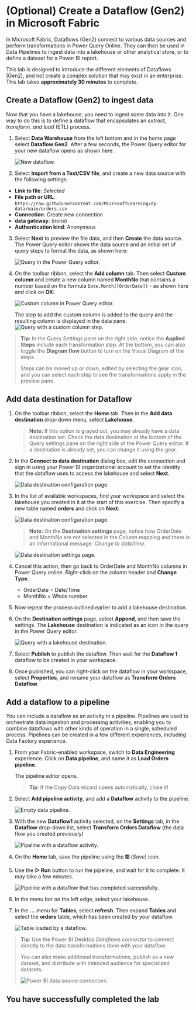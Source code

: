 # (Optional) Create a Dataflow (Gen2) in Microsoft Fabric

In Microsoft Fabric, Dataflows (Gen2) connect to various data sources and perform transformations in Power Query Online. They can then be used in Data Pipelines to ingest data into a lakehouse or other analytical store, or to define a dataset for a Power BI report.

This lab is designed to introduce the different elements of Dataflows (Gen2), and not create a complex solution that may exist in an enterprise. This lab takes **approximately 30 minutes** to complete.

## Create a Dataflow (Gen2) to ingest data

Now that you have a lakehouse, you need to ingest some data into it. One way to do this is to define a dataflow that encapsulates an *extract, transform, and load* (ETL) process.

1. Select **Data Warehouse** from the left bottom and in the home page  select **Dataflow Gen2**. After a few seconds, the Power Query editor for your new dataflow opens as shown here.

   ![New dataflow.](./Images/new-dataflow1.png)

2. Select **Import from a Text/CSV file**, and create a new data source with the following settings:
 - **Link to file**: *Selected*
 - **File path or URL**: `https://raw.githubusercontent.com/MicrosoftLearning/dp-data/main/orders.csv`
 - **Connection**: Create new connection
 - **data gateway**: (none)
 - **Authentication kind**: Anonymous

3. Select **Next** to preview the file data, and then **Create** the data source. The Power Query editor shows the data source and an initial set of query steps to format the data, as shown here:

   ![Query in the Power Query editor.](./Images/power-query1.png)

4. On the toolbar ribbon, select the **Add column** tab. Then select **Custom column** and create a new column named **MonthNo** that contains a number based on the formula `Date.Month([OrderDate])` - as shown here and click on **OK**:

    ![Custom column in Power Query editor.](./Images/custom-column1.png)

     The step to add the custom column is added to the query and the resulting column is displayed in the data pane:
     ![Query with a custom column step.](./Images/custom-column-added1.png)

> **Tip:** In the Query Settings pane on the right side, notice the **Applied Steps** include each transformation step. At the bottom, you can also toggle the **Diagram flow** button to turn on the Visual Diagram of the steps.
>
> Steps can be moved up or down, edited by selecting the gear icon, and you can select each step to see the transformations apply in the preview pane.

## Add data destination for Dataflow

1. On the toolbar ribbon, select the **Home** tab. Then in the **Add data destination** drop-down menu, select **Lakehouse**.

   > **Note:** If this option is grayed out, you may already have a data destination set. Check the data destination at the bottom of the Query settings pane on the right side of the Power Query editor. If a destination is already set, you can change it using the gear.

1. In the **Connect to data destination** dialog box, edit the connection and sign in using your Power BI organizational account to set the identity that the dataflow uses to access the lakehouse and select **Next**.

    ![Data destination configuration page.](./Images/lakehuse_31-1.png)

1. In the list of available workspaces, find your workspace and select the lakehouse you created in it at the start of this exercise. Then specify a new table named **orders** and click on **Next**:

    ![Data destination configuration page.](./Images/data-destination-target1.png)

      >**Note:** On the **Destination settings** page, notice how OrderDate and MonthNo are not selected in the Column mapping and there is an informational message: *Change to date/time*.

      ![Data destination settings page.](./Images/destination-settings123.png)

1. Cancel this action, then go back to OrderDate and MonthNo columns in Power Query online. Right-click on the column header and **Change Type**.

    - OrderDate = Date/Time
    - MonthNo = Whole number

1. Now repeat the process outlined earlier to add a lakehouse destination.

1. On the **Destination settings** page, select **Append**, and then save the settings.  The **Lakehouse** destination is indicated as an icon in the query in the Power Query editor.

    ![Query with a lakehouse destination.](./Images/lakehouse-destination1.png)

1. Select **Publish** to publish the dataflow. Then wait for the **Dataflow 1** dataflow to be created in your workspace.

1. Once published, you can right-click on the dataflow in your workspace, select **Properties**, and rename your dataflow as **Transform Orders Dataflow**.

## Add a dataflow to a pipeline

You can include a dataflow as an activity in a pipeline. Pipelines are used to orchestrate data ingestion and processing activities, enabling you to combine dataflows with other kinds of operation in a single, scheduled process. Pipelines can be created in a few different experiences, including Data Factory experience.

1. From your Fabric-enabled workspace, switch to **Data Engineering** experience. Click on **Data pipeline**, and name it as **Load Orders pipeline**.

   The pipeline editor opens.

   > **Tip**: If the Copy Data wizard opens automatically, close it!

2. Select **Add pipeline activity**, and add a **Dataflow** activity to the pipeline.

   ![Empty data pipeline.](./Images/new-pipeline1.png)

3. With the new **Dataflow1** activity selected, on the **Settings** tab, in the **Dataflow** drop-down list, select **Transform Orders Dataflow** (the data flow you created previously)

    ![Pipeline with a dataflow activity.](./Images/transformoder_31-1.png)

4. On the **Home** tab, save the pipeline using the **&#128427;** (*Save*) icon.
5. Use the **&#9655; Run** button to run the pipeline, and wait for it to complete. It may take a few minutes.

    ![Pipeline with a dataflow that has completed successfully.](./Images/dataflow-pipeline-succeeded1.png)

6. In the menu bar on the left edge, select your lakehouse.
7. In the **...** menu for **Tables**, select **refresh**. Then expand **Tables** and select the **orders** table, which has been created by your dataflow.

   ![Table loaded by a dataflow.](./Images/loaded-table1.png)

> **Tip**: Use the Power BI Desktop *Dataflows connector* to connect directly to the data transformations done with your dataflow.
>
> You can also make additional transformations, publish as a new dataset, and distribute with intended audience for specialized datasets.
>
> ![Power BI data source connectors](Images/pbid-dataflow-connectors1.png)


## You have successfully completed the lab
